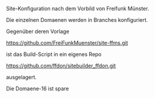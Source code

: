 Site-Konfiguration nach dem Vorbild von Freifunk Münster.

Die einzelnen Domaenen werden in Branches konfiguriert.

Gegenüber deren Vorlage

   https://github.com/FreiFunkMuenster/site-ffms.git

ist das Build-Script in ein eigenes Repo

   https://github.com/ffdon/sitebuilder_ffdon.git

ausgelagert.


Die Domaene-16 ist spare
